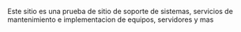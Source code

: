 Este sitio es una prueba de sitio de soporte de sistemas, servicios de mantenimiento e implementacion de equipos, servidores y mas
